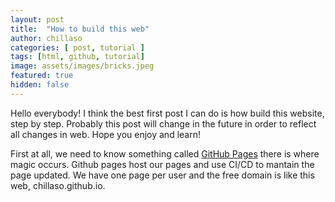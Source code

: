 ```yaml
---
layout: post
title:  "How to build this web"
author: chillaso
categories: [ post, tutorial ]
tags: [html, github, tutorial]
image: assets/images/bricks.jpeg
featured: true
hidden: false
---
```


Hello everybody! I think the best first post I can do is how build this website, step by step. Probably this post will change in the future in order to reflect all changes in web. Hope you enjoy and learn!

First at all, we need to know something called [GitHub Pages](https://pages.github.com/) there is where magic occurs. Github pages host our pages and use CI/CD to mantain the page updated. We have one page per user and the free domain is like this web, chillaso.github.io.
